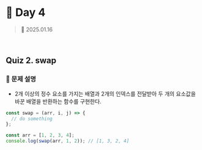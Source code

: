 # 🌻 Day 4

> 📅 2025.01.16

<br>

## Quiz 2. swap

### 📍 문제 설명

- 2개 이상의 정수 요소를 가지는 배열과 2개의 인덱스를 전달받아 두 개의 요소값을 바꾼 배열을 반환하는 함수를 구현한다.

```javascript
const swap = (arr, i, j) => {
  // do something
};

const arr = [1, 2, 3, 4];
console.log(swap(arr, 1, 2)); // [1, 3, 2, 4]
```
